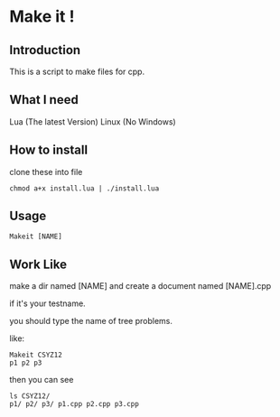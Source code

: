 # Make it !

## Introduction
This is a script to make files for cpp.

## What I need
Lua (The latest Version)
Linux (No Windows)

## How to install
clone these into file

```
chmod a+x install.lua | ./install.lua
```

## Usage
`Makeit [NAME]`

## Work Like
make a dir named [NAME] and create a document named [NAME].cpp

if it's your testname.

you should type the name of tree problems.

like:

```
Makeit CSYZ12
p1 p2 p3
```

then you can see 

```
ls CSYZ12/
p1/ p2/ p3/ p1.cpp p2.cpp p3.cpp
```

